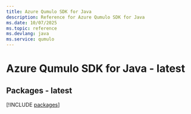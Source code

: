 ```yaml
---
title: Azure Qumulo SDK for Java
description: Reference for Azure Qumulo SDK for Java
ms.date: 10/07/2025
ms.topic: reference
ms.devlang: java
ms.service: qumulo
---
```

# Azure Qumulo SDK for Java - latest
## Packages - latest
[!INCLUDE [packages](qumulo-index.md)]